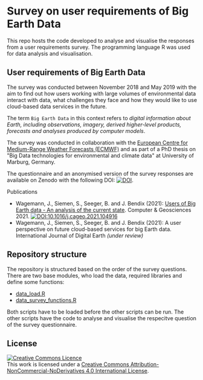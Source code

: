 # Survey on user requirements of Big Earth Data 

This repo hosts the code developed to analyse and visualise the responses from a user requirements survey. The programming language R was used for data analysis and visualisation.

## User requirements of Big Earth Data
The survey was conducted between November 2018 and May 2019 with the aim to find out how users working with large volumes of environmental data interact with data, what challenges they face and how they would like to use cloud-based data services in the future.

The term `Big Earth Data` in this context refers to *digital information about Earth, including observations, imagery, derived higher-level products, forecasts and analyses produced by computer models*.

The survey was conducted in collaboration with the [European Centre for Medium-Range Weather Forecasts (ECMWF)](https://www.ecmwf.int) and as part of a PhD thesis on "Big Data technologies for environmental and climate data" at University of Marburg, Germany.

The questionnaire and an anonymised version of the survey responses are available on Zenodo with the following DOI:
[![DOI](https://zenodo.org/badge/DOI/10.5281/zenodo.4075058.svg)](https://doi.org/10.5281/zenodo.4075058).

Publications
* Wagemann, J., Siemen, S., Seeger, B. and J. Bendix (2021): [Users of Big Earth data - An analysis of the current state](https://www.sciencedirect.com/science/article/pii/S0098300421002077?via%3Dihub). Computer & Geosciences 2021. [![DOI:10.1016/j.cageo.2021.104916](http://img.shields.io/badge/DOI-10.1016/j.cageo.2021.104916-B31B1B.svg)](https://doi.org/10.1016/j.cageo.2021.104916)
* Wagemann, J., Siemen, S., Seeger, B. and J. Bendix (2021): A user perspective on future cloud-based services for big Earth data. International Journal of Digital Earth *(under review)*

## Repository structure
The repository is structured based on the order of the survey questions. There are two base modules, who load the data, required libraries and define some functions:
- [data_load.R](./data_load.R)
- [data_survey_functions.R](./data_survey_functions.R)

Both scripts have to be loaded before the other scripts can be run. The other scripts have the code to analyse and visualise the respecitve question of the survey questionnaire.



## License
<a rel="license" href="http://creativecommons.org/licenses/by-nc-nd/4.0/"><img alt="Creative Commons Licence" style="border-width:0" src="https://i.creativecommons.org/l/by-nc-nd/4.0/88x31.png" /></a><br />This work is licensed under a <a rel="license" href="http://creativecommons.org/licenses/by-nc-nd/4.0/">Creative Commons Attribution-NonCommercial-NoDerivatives 4.0 International License</a>.
